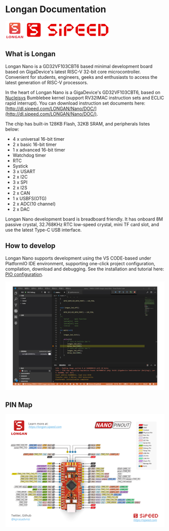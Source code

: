 Longan Documentation
======

<div class="title_pic">
    <img src="../assets/sipeed_longan_logo.jpg" height="60">  <img src="../assets/icon_sipeed2.png"  height="60">
</div>



## What is Longan

Longan Nano is a GD32VF103CBT6 based minimal development board based on GigaDevice's latest RISC-V 32-bit core microcontroller. Convenient for students, engineers, geeks and enthusiasts to access the latest generation of RISC-V processors.

In the heart of Longan Nano is a GigaDevice's GD32VF103CBT6, based on [Nucleisys](http://www.nucleisys.com/) Bumblebee kernel (support RV32IMAC instruction sets and ECLIC rapid interrupt). You can download instruction set documents here: [http://dl.sipeed.com/LONGAN/Nano/DOC/](http://dl.sipeed.com/LONGAN/Nano/DOC/).

The chip has built-in 128KB Flash, 32KB SRAM, and peripherals listes below:
* 4 x universal 16-bit timer
* 2 x basic 16-bit timer
* 1 x advanced 16-bit timer
* Watchdog timer
* RTC
* Systick
* 3 x USART
* 2 x I2C
* 3 x SPI
* 2 x I2S
* 2 x CAN
* 1 x USBFS(OTG)
* 2 x ADC(10 channel)
* 2 x DAC

Longan Nano development board is breadboard friendly. It has onboard 8M passive crystal, 32.768KHz RTC low-speed crystal, mini TF card slot, and use the latest Type-C USB interface.

## How to develop

Longan Nano supports development using the VS CODE-based under PlatformIO IDE environment, supporting one-click project configuration, compilation, download and debugging. See the installation and tutorial here: [PIO configuration](./get_started/pio.md).

![pio_debug](../assets/longan_pio_debug.jpg)

## PIN Map

![](../assets/longan_nano_pin_map.png)
